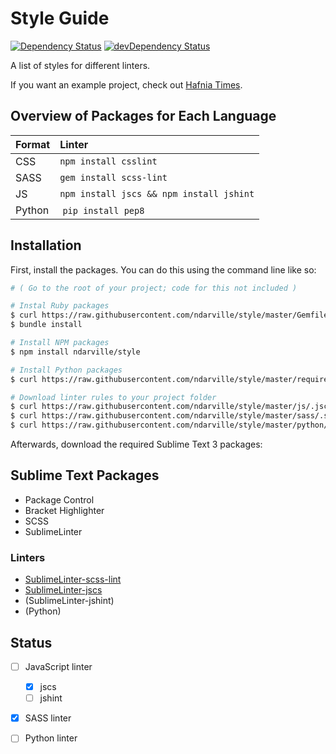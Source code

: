 Style Guide
===========
[![Dependency Status](https://gemnasium.com/ndarville/style.svg)](https://gemnasium.com/ndarville/style) [![devDependency Status](https://david-dm.org/ndarville/style/dev-status.svg)](https://david-dm.org/ndarville/style#info=devDependencies)

A list of styles for different linters.

If you want an example project, check out [Hafnia Times][hafnia].

Overview of Packages for Each Language
--------------------------------------
 Format | Linter
:-------|:-----------------------------------------
 CSS    | `npm install csslint`
 SASS   | `gem install scss-lint`
 JS     | `npm install jscs && npm install jshint`
 Python | `pip install pep8`

Installation
------------
First, install the packages. You can do this using the command line like so:

```sh
# ( Go to the root of your project; code for this not included )

# Instal Ruby packages
$ curl https://raw.githubusercontent.com/ndarville/style/master/Gemfile > Gemfile
$ bundle install

# Install NPM packages
$ npm install ndarville/style

# Install Python packages
$ curl https://raw.githubusercontent.com/ndarville/style/master/requirements.txt > requirements.txt

# Download linter rules to your project folder
$ curl https://raw.githubusercontent.com/ndarville/style/master/js/.jscsrc > .jscsrc
$ curl https://raw.githubusercontent.com/ndarville/style/master/sass/.scss-lint.yml > .scss-lint.yml
$ curl https://raw.githubusercontent.com/ndarville/style/master/python/.pep8 > .pep8
```

Afterwards, download the required Sublime Text 3 packages:

Sublime Text Packages
---------------------
* Package Control
* Bracket Highlighter
* SCSS
* SublimeLinter

### Linters ###
* [SublimeLinter-scss-lint](https://github.com/attenzione/SublimeLinter-scss-lint)
* [SublimeLinter-jscs](https://github.com/SublimeLinter/SublimeLinter-jscs)
* (SublimeLinter-jshint)
* (Python)

Status
------
- [ ] JavaScript linter
    - [x] jscs
    - [ ] jshint
- [x] SASS linter
- [ ] Python linter


[hafnia]: https://github.com/hafniatimes/hafniatimes.github.io
